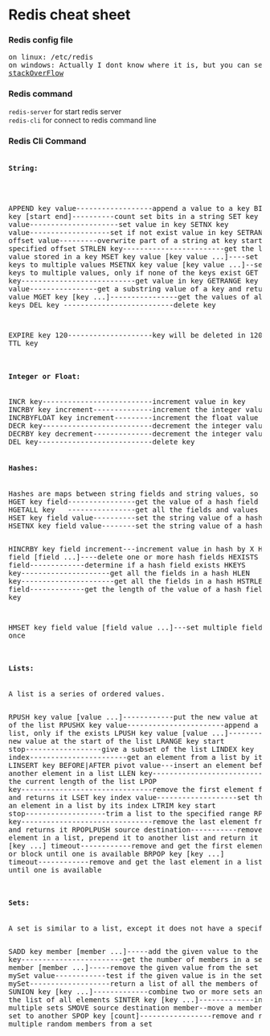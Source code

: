 <h1>Redis cheat sheet</h1>

<h3>Redis config file</h3>
<pre>
on linux: /etc/redis
on windows: Actually I dont know where it is, but you can see this page😘
<a href="https://stackoverflow.com/questions/28443515/redis-on-windows-config-file">stackOverFlow</a>
</pre>

<h3>Redis command</h3>
<p>
<code>redis-server</code> for start redis server <br>
<code>redis-cli</code> for connect to redis command line 
</p>

<h3>Redis Cli Command</h3>
<pre>
<h4>String:</h4>

APPEND key value------------------append a value to a key
BITCOUNT key [start end]----------count set bits in a string
SET key value---------------------set value in key
SETNX key value-------------------set if not exist value in key
SETRANGE key offset value---------overwrite part of a string at key starting at the specified offset
STRLEN key------------------------get the length of the value stored in a key
MSET key value [key value ...]----set multiple keys to multiple values
MSETNX key value [key value ...]--set multiple keys to multiple values, only if none of the keys exist
GET key---------------------------get value in key
GETRANGE key value----------------get a substring value of a key and return its old value
MGET key [key ...]----------------get the values of all the given keys
DEL key --------------------------delete key

EXPIRE key 120--------------------key will be deleted in 120 seconds
TTL key   

<h4>Integer or Float:</h4>
INCR key--------------------------increment value in key
INCRBY key increment--------------increment the integer value of a key by the given amount
INCRBYFLOAT key increment---------increment the float value of a key by the given amount
DECR key--------------------------decrement the integer value of key by one
DECRBY key decrement--------------decrement the integer value of a key by the given number
DEL key---------------------------delete key

<h4>Hashes:</h4>
Hashes are maps between string fields and string values, so they are the perfect data type to represent objects.
HGET key field----------------get the value of a hash field
HGETALL key   ----------------get all the fields and values in a hash
HSET key field value----------set the string value of a hash field
HSETNX key field value--------set the string value of a hash field, only if the field does not exists

HINCRBY key field increment---increment value in hash by X
HDEL key field [field ...]----delete one or more hash fields
HEXISTS key field-------------determine if a hash field exists
HKEYS key---------------------get all the fields in a hash
HLEN key----------------------get all the fields in a hash
HSTRLEN key field-------------get the length of the value of a hash field
HVALS key  

HMSET key field value [field value ...]---set multiple fields at once

<h4>Lists:</h4>
A list is a series of ordered values.

RPUSH key value [value ...]------------put the new value at the end of the list
RPUSHX key value-----------------------append a value to a list, only if the exists
LPUSH key value [value ...]------------put the new value at the start of the list
LRANGE key start stop------------------give a subset of the list
LINDEX key index-----------------------get an element from a list by its index
LINSERT key BEFORE|AFTER pivot value---insert an element before or after another element in a list
LLEN key-------------------------------return the current length of the list
LPOP key-------------------------------remove the first element from the list and returns it
LSET key index value-------------------set the value of an element in a list by its index
LTRIM key start stop-------------------trim a list to the specified range
RPOP key-------------------------------remove the last element from the list and returns it
RPOPLPUSH source destination-----------remove the last element in a list, prepend it to another list and return it
BLPOP key [key ...] timeout------------remove and get the first element in a list, or block until one is available
BRPOP key [key ...] timeout------------remove and get the last element in a list, or block until one is available

<h4>Sets:</h4>
A set is similar to a list, except it does not have a specific order and each element may only appear once. 

SADD key member [member ...]-----add the given value to the set
SCARD key------------------------get the number of members in a set
SREM key member [member ...]-----remove the given value from the set
SISMEMBER mySet value------------test if the given value is in the set.
SMEMBERS mySet-------------------return a list of all the members of this set
SUNION key [key ...]-------------combine two or more sets and returns the list of all elements
SINTER key [key ...]-------------intersect multiple sets
SMOVE source destination member--move a member from one set to another
SPOP key [count]-----------------remove and return one or multiple random members from a set
</pre>